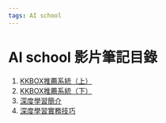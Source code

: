 ```yaml
---
tags: AI school
---
```


AI school 影片筆記目錄
===

1. [KKBOX推薦系統（上）](https://hackmd.io/s/rk64GSaLX)
2. [KKBOX推薦系統（下）](https://hackmd.io/s/HkDPUHa8Q) 
3. [深度學習簡介](https://hackmd.io/s/rJAM7xNwQ)
4. [深度學習實務技巧](https://hackmd.io/s/rJL7hQHwm)
